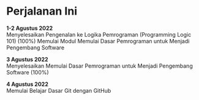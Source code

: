 # Perjalanan Ini
**1-2 Agustus 2022**  
Menyelesaikan Pengenalan ke Logika Pemrograman (Programming Logic 101) (100%)
Memulai Modul Memulai Dasar Pemrograman untuk Menjadi Pengembang Software

**3 Agustus 2022**  
Menyelesaikan Memulai Dasar Pemrograman untuk Menjadi Pengembang Software (100%)

**4 Agustus 2022**  
Memulai Belajar Dasar Git dengan GitHub
